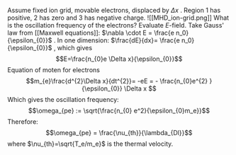 Assume fixed ion grid, movable electrons, displaced by $\Delta x$ . Region 1 has positive, 2 has zero and 3 has negative charge.
![[MHD_ion-grid.png]]
What is the oscillation frequency of the electrons? Evaluate $E$-field. Take Gauss' law from [[Maxwell equations]]: $\nabla \cdot E = \frac{e n_0}{\epsilon_{0}}$ .  In one dimension: $\frac{dE}{dx}= \frac{e n_0}{\epsilon_{0}}$ , which gives
$$E=\frac{n_{0}e \Delta x}{\epsilon_{0}}$$
Equation of moten for electrons
$$m_{e}\frac{d^{2}\Delta x}{dt^{2}}= -eE = - \frac{n_{0}e^{2} }{\epsilon_{0}} \Delta x  $$
Which gives the oscillation frequency:
$$\omega_{pe} := \sqrt{\frac{n_{0} e^2}{\epsilon_{0}m_e}}$$
Therefore:
$$\omega_{pe} = \frac{\nu_{th}}{\lambda_{Dl}}$$
where $\nu_{th}=\sqrt{T_e/m_e}$ is the thermal velocity.
